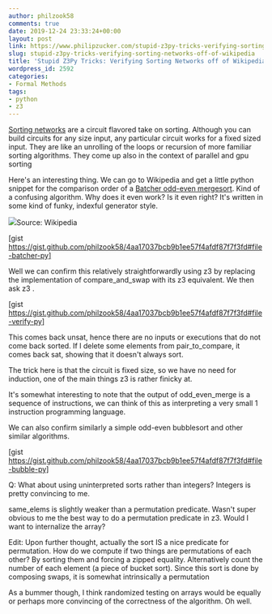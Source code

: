 ```yaml
---
author: philzook58
comments: true
date: 2019-12-24 23:33:24+00:00
layout: post
link: https://www.philipzucker.com/stupid-z3py-tricks-verifying-sorting-networks-off-of-wikipedia/
slug: stupid-z3py-tricks-verifying-sorting-networks-off-of-wikipedia
title: 'Stupid Z3Py Tricks: Verifying Sorting Networks off of Wikipedia'
wordpress_id: 2592
categories:
- Formal Methods
tags:
- python
- z3
---
```





[Sorting networks](https://en.wikipedia.org/wiki/Sorting_network) are a circuit flavored take on sorting. Although you can build circuits for any size input, any particular circuit works for a fixed sized input. They are like an unrolling of the loops or recursion of more familiar sorting algorithms. They come up also in the context of parallel and gpu sorting  








Here's an interesting thing. We can go to Wikipedia and get a little python snippet for the comparison order of a [Batcher odd-even mergesort](https://en.wikipedia.org/wiki/Batcher_odd%E2%80%93even_mergesort). Kind of a confusing algorithm. Why does it even work? Is it even right? It's written in some kind of funky, indexful generator style.





![](http://philzucker2.nfshost.com/wp-content/uploads/2019/12/Batcher_Odd-Even_Mergesort_for_eight_inputs.svg_-1024x829.png)Source: Wikipedia



[gist https://gist.github.com/philzook58/4aa17037bcb9b1ee57f4afdf87f7f3fd#file-batcher-py]





Well we can confirm this relatively straightforwardly using z3 by replacing the implementation of compare_and_swap with its z3 equivalent. We then ask z3 .





[gist https://gist.github.com/philzook58/4aa17037bcb9b1ee57f4afdf87f7f3fd#file-verify-py]





This comes back unsat, hence there are no inputs or executions that do not come back sorted. If I delete some elements from pair_to_compare, it comes back sat, showing that it doesn't always sort.







The trick here is that the circuit is fixed size, so we have no need for induction, one of the main things z3 is rather finicky at. 







It's somewhat interesting to note that the output of odd_even_merge is a sequence of instructions, we can think of this as interpreting a very small 1 instruction programming language.







We can also confirm similarly a simple odd-even bubblesort and other similar algorithms.





[gist https://gist.github.com/philzook58/4aa17037bcb9b1ee57f4afdf87f7f3fd#file-bubble-py]





Q: What about using uninterpreted sorts rather than integers? Integers is pretty convincing to me.







same_elems is slightly weaker than a permutation predicate. Wasn't super obvious to me the best way to do a permutation predicate in z3. Would I want to internalize the array? 







Edit: Upon further thought, actually the sort IS a nice predicate for permutation. How do we compute if two things are permutations of each other? By sorting them and forcing a zipped equality. Alternatively count the number of each element (a piece of bucket sort).  Since this sort is done by composing swaps, it is somewhat intrinsically a permutation







As a bummer though, I think randomized testing on arrays would be equally or perhaps more convincing of the correctness of the algorithm. Oh well.



